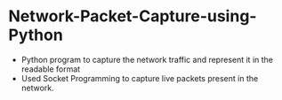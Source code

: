 # Network-Packet-Capture-using-Python
- Python program to capture the network traffic and represent it in the readable format
- Used Socket Programming to capture live packets present in the network.
